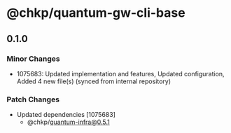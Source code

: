# @chkp/quantum-gw-cli-base

## 0.1.0

### Minor Changes

- 1075683: Updated implementation and features, Updated configuration, Added 4 new file(s) (synced from internal repository)

### Patch Changes

- Updated dependencies [1075683]
  - @chkp/quantum-infra@0.5.1
